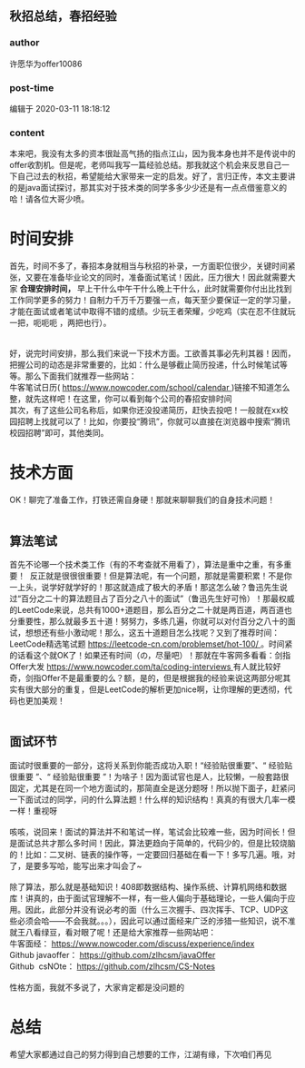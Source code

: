 ## 秋招总结，春招经验
### author 
许愿华为offer10086
### post-time 

编辑于  2020-03-11 18:18:12
### content 
<div class="post-topic-des nc-post-content">
 <div>
  本来吧，我没有太多的资本很趾高气扬的指点江山，因为我本身也并不是传说中的offer收割机。但是呢，老师叫我写一篇经验总结。那我就这个机会来反思自己一下自己过去的秋招，希望能给大家带来一定的启发。好了，言归正传，本文主要讲的是java面试探讨，那其实对于技术类的同学多多少少还是有一点点借鉴意义的哈！请各位大哥少喷。
 </div>
 <h1>
  时间安排
 </h1>
 <div>
  首先，时间不多了，春招本身就相当与秋招的补录，一方面职位很少，关键时间紧张，又要在准备毕业论文的同时，准备面试笔试！因此，压力很大！因此就需要大家
  <b>
   合理安排时间，
  </b>
  早上干什么中午干什么晚上干什么，此时就需要你付出比找到工作同学更多的努力！自制力千万千万要强一点，每天至少要保证一定的学习量，才能在面试或者笔试中取得不错的成绩。少玩王者荣耀，少吃鸡（实在忍不住就玩一把，呃呃呃 ，两把也行）。
 </div>
 <div>
  <br/>
 </div>
 <br/>
 <div>
  好，说完时间安排，那么我们来说一下技术方面。工欲善其事必先利其器！因而，把握公司的动态是非常重要的，比如：什么是够截止简历投递，什么时候笔试等等。那么下面我们就推荐一些网站：
 </div>
 <div>
  牛客笔试日历(
  <a href="https://www.nowcoder.com/school/calendar" target="_blank">
   https://www.nowcoder.com/school/calendar
  </a>
  )链接不知道怎么整，就先这样吧！在这里，你可以看到每个公司的春招安排时间
  <br/>
 </div>
 <div>
  <img alt="" src="https://uploadfiles.nowcoder.com/images/20200311/6903918_1583919905139_FF4544ECA887E29197347218CBA984AC"/>
  <br/>
 </div>
 <div>
  其次，有了这些公司名称后，如果你还没投递简历，赶快去投吧！一般就在xx校园招聘上找就可以了！比如，你要投“腾讯”，你就可以直接在浏览器中搜索“腾讯校园招聘”即可，其他类同。
 </div>
 <h1>
  技术方面
 </h1>
 <div>
  OK！聊完了准备工作，打铁还需自身硬！那就来聊聊我们的自身技术问题！
  <br/>
 </div>
 <div>
  <br/>
 </div>
 <h2>
  算法笔试
 </h2>
 <div>
  首先不论哪一个技术类工作（有的不考查就不用看了），算法是重中之重，有多重要！
  <img alt="" src="https://uploadfiles.nowcoder.com/images/20200311/6903918_1583920161655_F11B64A15E30AEFF161EE3E740A4C2F1"/>
  反正就是很很很重要！但是算法呢，有一个问题，那就是需要积累！不是你一上头，说学好就学好的！那这就造成了极大的矛盾！那这怎么破？鲁迅先生说过“百分之二十的算法题目占了百分之八十的面试”（鲁迅先生好可怜）！那最权威的LeetCode来说，总共有1000+道题目，那么百分之二十就是两百道，两百道也分重要性，那么就最多五十道！努努力，多练几遍，你就可以对付百分之八十的面试，想想还有些小激动呢！那么，这五十道题目怎么找呢？又到了推荐时间：LeetCode精选笔试题
  <a href="https://leetcode-cn.com/problemset/hot-100/" target="_blank">
   https://leetcode-cn.com/problemset/hot-100/
  </a>
  。时间紧的话看这个就OK了！如果还有时间（の，尽量吧）！那就在牛客网多看看：剑指Offer大发
  <a href="https://www.nowcoder.com/ta/coding-interviews" target="_blank">
   https://www.nowcoder.com/ta/coding-interviews
  </a>
  有人就比较好奇，剑指Offer不是最重要的么？额，是的，但是根据我的经验来说这两部分呢其实有很大部分的重复，但是LeetCode的解析更加nice啊，让你理解的更透彻，代码也更加美观！
  <br/>
 </div>
 <div>
  <br/>
 </div>
 <h2>
  面试环节
 </h2>
 <div>
  面试时很重要的一部分，这将关系到你能否成功入职！“经验贴很重要”、“
  <span>
   经验贴很重要
  </span>
  ”、“
  <span>
   经验贴很重要
  </span>
  ”！为啥子！因为面试官也是人，比较懒，一般套路很固定，尤其是在同一个地方面试的，那简直全是送分题呀！所以抛下面子，赶紧问一下面试过的同学，问的什么算法题！什么样的知识结构！真真的有很大几率一模一样！重视呀
 </div>
 <div>
  <br/>
 </div>
 <div>
  咳咳，说回来！面试的算法并不和笔试一样，笔试会比较难一些，因为时间长！但是面试总共才那么多时间！因此，算法更趋向于简单的，代码少的，但是比较烧脑的！比如：二叉树、链表的操作等，一定要回归基础在看一下！多写几遍。哦，对了，是要多写哈，能写出来才叫会了~
 </div>
 <div>
  <br/>
 </div>
 <div>
  除了算法，那么就是基础知识！408即数据结构、操作系统、计算机网络和数据库！讲真的，由于面试官理解不一样，有一些人偏向于基础理论，一些人偏向于应用。因此，此部分并没有说必考的面（什么三次握手、四次挥手、TCP、UDP这些必须会哈——不会我就。。。），因此可以通过面经来广泛的涉猎一些知识，说不准就王八看绿豆，看对眼了呢！还是给大家推荐一些网站吧：
 </div>
 <div>
  牛客面经：
  <a href="https://www.nowcoder.com/discuss/experience/index" target="_blank">
   https://www.nowcoder.com/discuss/experience/index
  </a>
 </div>
 <div>
  Github javaoffer：
  <a href="https://github.com/zlhcsm/javaOffer" target="_blank">
   https://github.com/zlhcsm/javaOffer
  </a>
 </div>
 <div>
  Github  csNOte：
  <a href="https://github.com/zlhcsm/CS-Notes" target="_blank">
   https://github.com/zlhcsm/CS-Notes
  </a>
  <br/>
 </div>
 <div>
  <br/>
 </div>
 <div>
  性格方面，我就不多说了，大家肯定都是没问题的
 </div>
 <h1>
  总结
 </h1>
 <div>
  希望大家都通过自己的努力得到自己想要的工作，江湖有缘，下次咱们再见
 </div>
</div>
